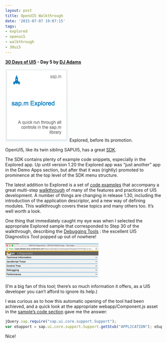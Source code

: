 ```yaml
---
layout: post
title: OpenUI5 Walkthrough
date: '2015-07-07 19:07:15'
tags:
- explored
- openui5
- walkthrough
- 30ui5
---
```


**[30 Days of UI5](http://pipetree.com/qmacro/blog/2015/07/04/30-days-of-ui5/) - Day 5 by [DJ Adams](http://pipetree.com/qmacro/)**

![A tile with a link to sap.m.Explored](/content/images/2018/01/Screen-Shot-2015-07-04-at-11.03.14.png)
Explored, before its promotion.

OpenUI5, like its twin sibling SAPUI5, has a great [SDK](https://openui5.hana.ondemand.com/).

The SDK contains plenty of example code snippets, especially in the Explored app. Up until version 1.20 the Explored app was “just another” app in the Demo Apps section, but after that it was (rightly) promoted to prominence at the top level of the SDK menu structure.

The latest addition to Explored is a set of [code examples](https://openui5beta.hana.ondemand.com/explored.html#/entity/sap.m.tutorial.walkthrough/samples) that accompany a great multi-step [walkthrough](https://openui5beta.hana.ondemand.com/#docs/guide/3da5f4be63264db99f2e5b04c5e853db.html) of many of the features and practices of UI5 development. A number of things are changing in release 1.30, including the introduction of the application descriptor, and a new way of defining modules. This walkthrough covers these topics and many others too. It’s well worth a look.

One thing that immediately caught my eye was when I selected the appropriate Explored sample that corresponded to Step 30 of the walkthrough, describing the [Debugging Tools](https://openui5beta.hana.ondemand.com/#docs/guide/1ff250c2038849f5991209f7e6c36f1f.html) : the excellent UI5 Diagnostics Tool popped up out of nowhere!

![UI5 Diagnostics Tool screenshot](/content/images/2018/01/Screen-Shot-2015-07-04-at-11.11.43-300x112.png)

(I’m a big fan of this tool; there’s so much information it offers, as a UI5 developer you can’t afford to ignore its help.)

I was curious as to how this automatic opening of the tool had been achieved, and a quick look at the appropriate webapp/Component.js asset in the [sample’s code section](https://openui5beta.hana.ondemand.com/explored.html#/sample/sap.m.tutorial.walkthrough.30/code) gave me the answer:

```javascript
jQuery.sap.require("sap.ui.core.support.Support"); 
var oSupport = sap.ui.core.support.Support.getStub("APPLICATION"); oSupport.openSupportTool();
```

Nice!


